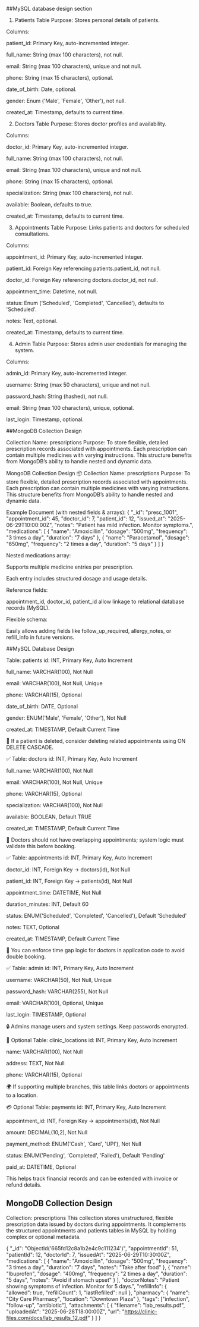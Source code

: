 ##MySQL database design section
1. Patients Table
Purpose: Stores personal details of patients.

Columns:

patient_id: Primary Key, auto-incremented integer.

full_name: String (max 100 characters), not null.

email: String (max 100 characters), unique and not null.

phone: String (max 15 characters), optional.

date_of_birth: Date, optional.

gender: Enum ('Male', 'Female', 'Other'), not null.

created_at: Timestamp, defaults to current time.

2. Doctors Table
Purpose: Stores doctor profiles and availability.

Columns:

doctor_id: Primary Key, auto-incremented integer.

full_name: String (max 100 characters), not null.

email: String (max 100 characters), unique and not null.

phone: String (max 15 characters), optional.

specialization: String (max 100 characters), not null.

available: Boolean, defaults to true.

created_at: Timestamp, defaults to current time.

3. Appointments Table
Purpose: Links patients and doctors for scheduled consultations.

Columns:

appointment_id: Primary Key, auto-incremented integer.

patient_id: Foreign Key referencing patients.patient_id, not null.

doctor_id: Foreign Key referencing doctors.doctor_id, not null.

appointment_time: Datetime, not null.

status: Enum ('Scheduled', 'Completed', 'Cancelled'), defaults to 'Scheduled'.

notes: Text, optional.

created_at: Timestamp, defaults to current time.

4. Admin Table
Purpose: Stores admin user credentials for managing the system.

Columns:

admin_id: Primary Key, auto-incremented integer.

username: String (max 50 characters), unique and not null.

password_hash: String (hashed), not null.

email: String (max 100 characters), unique, optional.

last_login: Timestamp, optional.

##MongoDB Collection Design

Collection Name: prescriptions
Purpose:
To store flexible, detailed prescription records associated with appointments. Each prescription can contain multiple medicines with varying instructions. This structure benefits from MongoDB’s ability to handle nested and dynamic data.

MongoDB Collection Design
📦 Collection Name: prescriptions
Purpose:
To store flexible, detailed prescription records associated with appointments. Each prescription can contain multiple medicines with varying instructions. This structure benefits from MongoDB’s ability to handle nested and dynamic data.

Example Document (with nested fields & arrays):
{
  "_id": "presc_1001",
  "appointment_id": 45,
  "doctor_id": 7,
  "patient_id": 12,
  "issued_at": "2025-06-29T10:00:00Z",
  "notes": "Patient has mild infection. Monitor symptoms.",
  "medications": [
    {
      "name": "Amoxicillin",
      "dosage": "500mg",
      "frequency": "3 times a day",
      "duration": "7 days"
    },
    {
      "name": "Paracetamol",
      "dosage": "650mg",
      "frequency": "2 times a day",
      "duration": "5 days"
    }
  ]
}

Nested medications array:

Supports multiple medicine entries per prescription.

Each entry includes structured dosage and usage details.

Reference fields:

appointment_id, doctor_id, patient_id allow linkage to relational database records (MySQL).

Flexible schema:

Easily allows adding fields like follow_up_required, allergy_notes, or refill_info in future versions.

##MySQL Database Design

Table: patients
id: INT, Primary Key, Auto Increment

full_name: VARCHAR(100), Not Null

email: VARCHAR(100), Not Null, Unique

phone: VARCHAR(15), Optional

date_of_birth: DATE, Optional

gender: ENUM('Male', 'Female', 'Other'), Not Null

created_at: TIMESTAMP, Default Current Time

📌 If a patient is deleted, consider deleting related appointments using ON DELETE CASCADE.

✅ Table: doctors
id: INT, Primary Key, Auto Increment

full_name: VARCHAR(100), Not Null

email: VARCHAR(100), Not Null, Unique

phone: VARCHAR(15), Optional

specialization: VARCHAR(100), Not Null

available: BOOLEAN, Default TRUE

created_at: TIMESTAMP, Default Current Time

📌 Doctors should not have overlapping appointments; system logic must validate this before booking.

✅ Table: appointments
id: INT, Primary Key, Auto Increment

doctor_id: INT, Foreign Key → doctors(id), Not Null

patient_id: INT, Foreign Key → patients(id), Not Null

appointment_time: DATETIME, Not Null

duration_minutes: INT, Default 60

status: ENUM('Scheduled', 'Completed', 'Cancelled'), Default 'Scheduled'

notes: TEXT, Optional

created_at: TIMESTAMP, Default Current Time

📌 You can enforce time gap logic for doctors in application code to avoid double booking.

✅ Table: admin
id: INT, Primary Key, Auto Increment

username: VARCHAR(50), Not Null, Unique

password_hash: VARCHAR(255), Not Null

email: VARCHAR(100), Optional, Unique

last_login: TIMESTAMP, Optional

🔒 Admins manage users and system settings. Keep passwords encrypted.

🏥 Optional Table: clinic_locations
id: INT, Primary Key, Auto Increment

name: VARCHAR(100), Not Null

address: TEXT, Not Null

phone: VARCHAR(15), Optional

🌍 If supporting multiple branches, this table links doctors or appointments to a location.

💳 Optional Table: payments
id: INT, Primary Key, Auto Increment

appointment_id: INT, Foreign Key → appointments(id), Not Null

amount: DECIMAL(10,2), Not Null

payment_method: ENUM('Cash', 'Card', 'UPI'), Not Null

status: ENUM('Pending', 'Completed', 'Failed'), Default 'Pending'

paid_at: DATETIME, Optional

This helps track financial records and can be extended with invoice or refund details.

## MongoDB Collection Design
Collection: prescriptions
This collection stores unstructured, flexible prescription data issued by doctors during appointments. It complements the structured appointments and patients tables in MySQL by holding complex or optional metadata.

{
  "_id": "ObjectId('665fd12c8a1b2e4c9c111234')",
  "appointmentId": 51,
  "patientId": 12,
  "doctorId": 7,
  "issuedAt": "2025-06-29T10:30:00Z",
  "medications": [
    {
      "name": "Amoxicillin",
      "dosage": "500mg",
      "frequency": "3 times a day",
      "duration": "7 days",
      "notes": "Take after food"
    },
    {
      "name": "Ibuprofen",
      "dosage": "400mg",
      "frequency": "2 times a day",
      "duration": "5 days",
      "notes": "Avoid if stomach upset"
    }
  ],
  "doctorNotes": "Patient showing symptoms of infection. Monitor for 5 days.",
  "refillInfo": {
    "allowed": true,
    "refillCount": 1,
    "lastRefilled": null
  },
  "pharmacy": {
    "name": "City Care Pharmacy",
    "location": "Downtown Plaza"
  },
  "tags": ["infection", "follow-up", "antibiotic"],
  "attachments": [
    {
      "filename": "lab_results.pdf",
      "uploadedAt": "2025-06-28T18:00:00Z",
      "url": "https://clinic-files.com/docs/lab_results_12.pdf"
    }
  ]
}



